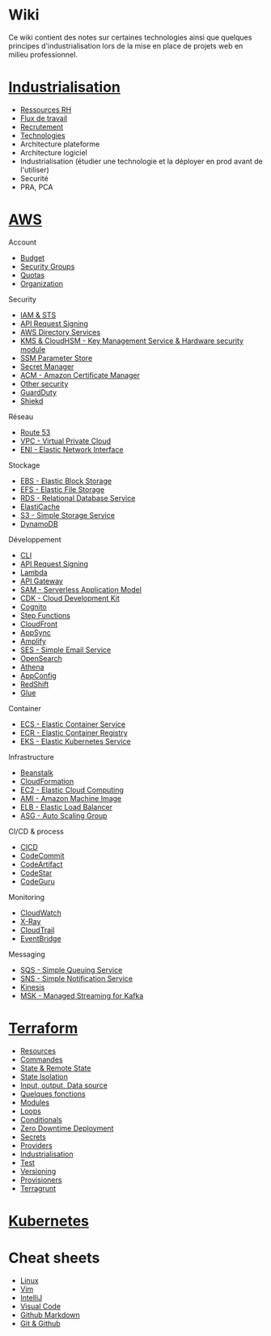 # Wiki

Ce wiki contient des notes sur certaines technologies ainsi que quelques principes d'industrialisation lors de la mise en place de projets web en milieu professionnel.

# [Industrialisation](https://github.com/Cyphle/wiki/blob/main/Industrialisation/Industrialisation.md)

* [Ressources RH](https://github.com/Cyphle/wiki/blob/main/Industrialisation/Industrialisation_RessourcesRH.md)
* [Flux de travail](https://github.com/Cyphle/wiki/blob/main/Industrialisation/Industrialisation_FluxTravail.md)
* [Recrutement](https://github.com/Cyphle/wiki/blob/main/Industrialisation/Industrialisation_Recrutement.md)
* [Technologies](https://github.com/Cyphle/wiki/blob/main/Industrialisation/Industrialisation_Technologies.md)
* Architecture plateforme
* Architecture logiciel
* Industrialisation (étudier une technologie et la déployer en prod avant de l'utiliser)
* Securité
* PRA, PCA


# [AWS](https://github.com/Cyphle/wiki/blob/main/AWS/AWS.md)

Account
* [Budget](https://github.com/Cyphle/wiki/blob/main/AWS/AWS_Budget.md)
* [Security Groups](https://github.com/Cyphle/wiki/blob/main/AWS/AWS_SecurityGroups.md)
* [Quotas](https://github.com/Cyphle/wiki/blob/main/AWS/AWS_Quotas.md)
* [Organization](https://github.com/Cyphle/wiki/blob/main/AWS/AWS_Organization.md)

Security
* [IAM & STS](https://github.com/Cyphle/wiki/blob/main/AWS/AWS_IAM_STS.md)
* [API Request Signing](https://github.com/Cyphle/wiki/blob/main/AWS/AWS_APIRequestSigning.md)
* [AWS Directory Services](https://github.com/Cyphle/wiki/blob/main/AWS/AWS_AD.md)
* [KMS & CloudHSM - Key Management Service & Hardware security module](https://github.com/Cyphle/wiki/blob/main/AWS/AWS_KMS_CloudHSM.md)
* [SSM Parameter Store](https://github.com/Cyphle/wiki/blob/main/AWS/AWS_SSM.md)
* [Secret Manager](https://github.com/Cyphle/wiki/blob/main/AWS/AWS_SecretManager.md)
* [ACM - Amazon Certificate Manager](https://github.com/Cyphle/wiki/blob/main/AWS/AWS_ACM.md)
* [Other security](https://github.com/Cyphle/wiki/blob/main/AWS/AWS_OtherSecurity.md)
* [GuardDuty](https://github.com/Cyphle/wiki/blob/main/AWS/AWS_GuardDuty.md)
* [Shiekd](https://github.com/Cyphle/wiki/blob/main/AWS/AWS_Shield.md)

Réseau
* [Route 53](https://github.com/Cyphle/wiki/blob/main/AWS/AWS_Route53.md)
* [VPC - Virtual Private Cloud](https://github.com/Cyphle/wiki/blob/main/AWS/AWS_VPC.md)
* [ENI - Elastic Network Interface](https://github.com/Cyphle/wiki/blob/main/AWS/AWS_ENI.md)

Stockage
* [EBS - Elastic Block Storage](https://github.com/Cyphle/wiki/blob/main/AWS/AWS_EBS.md)
* [EFS - Elastic File Storage](https://github.com/Cyphle/wiki/blob/main/AWS/AWS_EFS.md)
* [RDS - Relational Database Service](https://github.com/Cyphle/wiki/blob/main/AWS/AWS_RDS.md)
* [ElastiCache](https://github.com/Cyphle/wiki/blob/main/AWS/AWS_ElastiCache.md)
* [S3 - Simple Storage Service](https://github.com/Cyphle/wiki/blob/main/AWS/AWS_S3.md)
* [DynamoDB](https://github.com/Cyphle/wiki/blob/main/AWS/AWS_DynamoDB.md)

Développement
* [CLI](https://github.com/Cyphle/wiki/blob/main/AWS/AWS_CLI.md)
* [API Request Signing](https://github.com/Cyphle/wiki/blob/main/AWS/AWS_APIRequestSigning.md)
* [Lambda](https://github.com/Cyphle/wiki/blob/main/AWS/AWS_Lambda.md)
* [API Gateway](https://github.com/Cyphle/wiki/blob/main/AWS/AWS_APIGateway.md)
* [SAM - Serverless Application Model](https://github.com/Cyphle/wiki/blob/main/AWS/AWS_SAM.md)
* [CDK - Cloud Development Kit](https://github.com/Cyphle/wiki/blob/main/AWS/AWS_CDK.md)
* [Cognito](https://github.com/Cyphle/wiki/blob/main/AWS/AWS_Cognito.md)
* [Step Functions](https://github.com/Cyphle/wiki/blob/main/AWS/AWS_StepFunctions.md)
* [CloudFront](https://github.com/Cyphle/wiki/blob/main/AWS/AWS_CloudFront.md)
* [AppSync](https://github.com/Cyphle/wiki/blob/main/AWS/AWS_AppSync.md)
* [Amplify](https://github.com/Cyphle/wiki/blob/main/AWS/AWS_Amplify.md)
* [SES - Simple Email Service](https://github.com/Cyphle/wiki/blob/main/AWS/AWS_SES.md)
* [OpenSearch](https://github.com/Cyphle/wiki/blob/main/AWS/AWS_OpenSearch.md)
* [Athena](https://github.com/Cyphle/wiki/blob/main/AWS/AWS_Athena.md)
* [AppConfig](https://github.com/Cyphle/wiki/blob/main/AWS/AWS_AppConfig.md)
* [RedShift](https://github.com/Cyphle/wiki/blob/main/AWS/AWS_RedShift.md)
* [Glue](https://github.com/Cyphle/wiki/blob/main/AWS/AWS_Glue.md)

Container
* [ECS - Elastic Container Service](https://github.com/Cyphle/wiki/blob/main/AWS/AWS_ECS.md)
* [ECR - Elastic Container Registry](https://github.com/Cyphle/wiki/blob/main/AWS/AWS_ECR.md)
* [EKS - Elastic Kubernetes Service](https://github.com/Cyphle/wiki/blob/main/AWS/AWS_EKS.md)

Infrastructure
* [Beanstalk](https://github.com/Cyphle/wiki/blob/main/AWS/AWS_Beanstalk.md)
* [CloudFormation](https://github.com/Cyphle/wiki/blob/main/AWS/AWS_CloudFormation.md)
* [EC2 - Elastic Cloud Computing](https://github.com/Cyphle/wiki/blob/main/AWS/AWS_EC2.md)
* [AMI - Amazon Machine Image](https://github.com/Cyphle/wiki/blob/main/AWS/AWS_AMI.md)
* [ELB - Elastic Load Balancer](https://github.com/Cyphle/wiki/blob/main/AWS/AWS_ELB.md)
* [ASG - Auto Scaling Group](https://github.com/Cyphle/wiki/blob/main/AWS/AWS_ASG.md)

CI/CD & process
* [CICD](https://github.com/Cyphle/wiki/blob/main/AWS/AWS_CICD.md)
* [CodeCommit](https://github.com/Cyphle/wiki/blob/main/AWS/AWS_CodeCommit.md)
* [CodeArtifact](https://github.com/Cyphle/wiki/blob/main/AWS/AWS_CodeArtifact.md)
* [CodeStar](https://github.com/Cyphle/wiki/blob/main/AWS/AWS_CodeStar.md)
* [CodeGuru](https://github.com/Cyphle/wiki/blob/main/AWS/AWS_CodeGuru.md)

Monitoring
* [CloudWatch](https://github.com/Cyphle/wiki/blob/main/AWS/AWS_CloudWatch.md)
* [X-Ray](https://github.com/Cyphle/wiki/blob/main/AWS/AWS_XRay.md)
* [CloudTrail](https://github.com/Cyphle/wiki/blob/main/AWS/AWS_CloudTrail.md)
* [EventBridge](https://github.com/Cyphle/wiki/blob/main/AWS/AWS_EventBridge.md)

Messaging
* [SQS - Simple Queuing Service](https://github.com/Cyphle/wiki/blob/main/AWS/AWS_SQS.md)
* [SNS - Simple Notification Service](https://github.com/Cyphle/wiki/blob/main/AWS/AWS_SNS.md)
* [Kinesis](https://github.com/Cyphle/wiki/blob/main/AWS/AWS_Kinesis.md)
* [MSK - Managed Streaming for Kafka](https://github.com/Cyphle/wiki/blob/main/AWS/AWS_MSK.md)


# [Terraform](https://github.com/Cyphle/wiki/blob/main/Terraform/Terraform.md)

* [Resources](https://github.com/Cyphle/wiki/blob/main/Terraform/Terraform_Resources.md)
* [Commandes](https://github.com/Cyphle/wiki/blob/main/Terraform/Terraform_Commands.md)
* [State & Remote State](https://github.com/Cyphle/wiki/blob/main/Terraform/Terraform_States.md)
* [State Isolation](https://github.com/Cyphle/wiki/blob/main/Terraform/Terraform_Isolation.md)
* [Input, output, Data source](https://github.com/Cyphle/wiki/blob/main/Terraform/Terraform_Data.md)
* [Quelques fonctions](https://github.com/Cyphle/wiki/blob/main/Terraform/Terraform_Functions.md)
* [Modules](https://github.com/Cyphle/wiki/blob/main/Terraform/Terraform_Modules.md)
* [Loops](https://github.com/Cyphle/wiki/blob/main/Terraform/Terraform_Loops.md)
* [Conditionals](https://github.com/Cyphle/wiki/blob/main/Terraform/Terraform_Conditionals.md)
* [Zero Downtime Deployment](https://github.com/Cyphle/wiki/blob/main/Terraform/Terraform_ZeroDowntimeDeployment.md)
* [Secrets](https://github.com/Cyphle/wiki/blob/main/Terraform/Terraform_Secrets.md)
* [Providers](https://github.com/Cyphle/wiki/blob/main/Terraform/Terraform_Providers.md)
* [Industrialisation](https://github.com/Cyphle/wiki/blob/main/Terraform/Terraform_Industrialisation.md)
* [Test](https://github.com/Cyphle/wiki/blob/main/Terraform/Terraform_Test.md)
* [Versioning](https://github.com/Cyphle/wiki/blob/main/Terraform/Terraform_Versioning.md)
* [Provisioners](https://github.com/Cyphle/wiki/blob/main/Terraform/Terraform_Provisioners.md)
* [Terragrunt](https://github.com/Cyphle/wiki/blob/main/Terraform/Terraform_Terragrunt.md)


# [Kubernetes](https://github.com/Cyphle/wiki/blob/main/Kubernetes/Kubernetes.md)


# Cheat sheets

* [Linux](https://github.com/Cyphle/wiki/blob/main/CheatSheets/CheatSheet_Linux.md)
* [Vim](https://github.com/Cyphle/wiki/blob/main/CheatSheets/CheatSheet_Vim.md)
* [IntelliJ](https://github.com/Cyphle/wiki/blob/main/CheatSheets/CheatSheet_IntelliJ.md)
* [Visual Code](https://github.com/Cyphle/wiki/blob/main/CheatSheets/CheatSheet_VisualCode.md)
* [Github Markdown](https://github.com/Cyphle/wiki/blob/main/CheatSheets/CheatSheet_Markdown.md)
* [Git & Github](https://github.com/Cyphle/wiki/blob/main/CheatSheets/CheatSheet_Git.md)